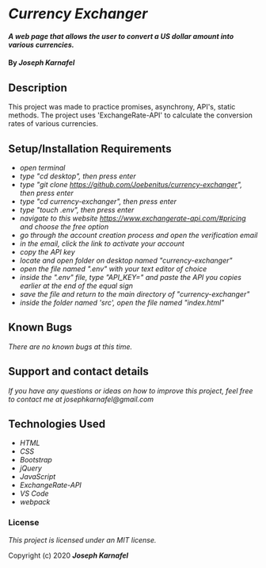 # _Currency Exchanger_

#### _A web page that allows the user to convert a US dollar amount into various currencies._

#### By _**Joseph Karnafel**_

## Description

This project was made to practice promises, asynchrony, API's, static methods. The project uses 'ExchangeRate-API' to calculate the conversion rates of various currencies.

## Setup/Installation Requirements

* _open terminal_
* _type "cd desktop", then press enter_
* _type "git clone https://github.com/Joebenitus/currency-exchanger", then press enter_
* _type "cd currency-exchanger", then press enter_
* _type "touch .env", then press enter_
* _navigate to this website https://www.exchangerate-api.com/#pricing and choose the free option_
* _go through the account creation process and open the verification email_
* _in the email, click the link to activate your account_
* _copy the API key_
* _locate and open folder on desktop named "currency-exchanger"_
* _open the file named ".env" with your text editor of choice_
* _inside the ".env" file, type "API_KEY=" and paste the API you copies earlier at the end of the equal sign_
* _save the file and return to the main directory of "currency-exchanger"_
* _inside the folder named 'src', open the file named "index.html"_

## Known Bugs

_There are no known bugs at this time._

## Support and contact details

_If you have any questions or ideas on how to improve this project, feel free to contact me at josephkarnafel@gmail.com_

## Technologies Used

* _HTML_
* _CSS_
* _Bootstrap_
* _jQuery_
* _JavaScript_
* _ExchangeRate-API_
* _VS Code_
* _webpack_

### License

*This project is licensed under an MIT license.*

Copyright (c) 2020 **_Joseph Karnafel_**